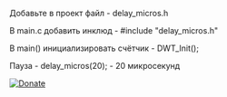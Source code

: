 Добавьте в проект файл - delay_micros.h

В main.c добавить инклюд - #include "delay_micros.h"

В main() инициализировать счётчик - DWT_Init();

Пауза - delay_micros(20); - 20 микросекунд


[![Donate](https://istarik.ru/uploads/images/00/00/01/2020/04/12/ff1b11.png)](https://istarik.ru/don.html)

